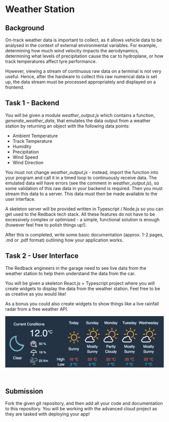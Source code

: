 # Weather Station

## Background
On-track weather data is important to collect, as it allows vehicle data to be analysed in the context of external environmental variables. For example, determining how much wind velocity impacts the aerodynamics, determining what levels of precipitation cause the car to hydroplane, or how track temperatures affect tyre performance. 

However, viewing a stream of continuous raw data on a terminal is not very useful. Hence, after the hardware to collect this raw numerical data is set up, the data stream must be processed appropriately and displayed on a frontend. 

## Task 1 - Backend
You will be given a module *weather_output.js* which contains a function, *generate_weather_data*, that emulates the data output from a weather station by returning an object with the following data points:

 - Ambient Temperature
 - Track Temperature
 - Humidity
 - Precipitation
 - Wind Speed
 - Wind Direction

You must not change *weather_output.js* - instead, import the function into your program and call it in a timed loop to continuously receive data. The emulated data will have errors (see the comment in *weather_output.js*), so some validation of this raw data in your backend is required. Then you must stream this data to a server. This data must then be made available to the user interface.

A skeleton server will be provided written in Typescript / Node.js so you can get used to the Redback tech stack. All these features do not have to be excessively complex or optimised - a simple, functional solution is enough (however feel free to polish things up!).

After this is completed, write some basic documentation (approx. 1-2 pages, .md or .pdf format) outlining how your application works.

## Task 2 - User Interface
The Redback engineers in the garage need to see live data from the weather station to help them understand the data from the car.

You will be given a skeleton React.js + Typescript project where you will create widgets to display the data from the weather station. Feel free to be as creative as you would like!

As a bonus you could also create widgets to show things like a live rainfall radar from a free weather API.

<p align="center">
  <img src="example-UI.png" />
</p>
</br>


## Submission
Fork the given git repository, and then add all your code and documentation to this repository. You will be working with the advanced cloud project as they are tasked with deploying your app!